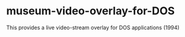 # museum-video-overlay-for-DOS
This provides a live video-stream overlay for DOS applications (1994)
